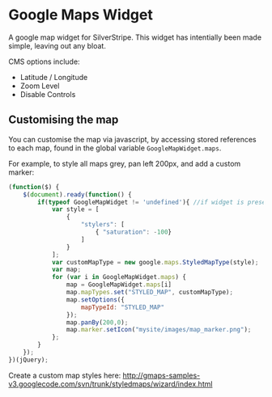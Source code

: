 # Google Maps Widget

A google map widget for SilverStripe. This widget has intentially been made simple, leaving out any bloat.

CMS options include:

 * Latitude / Longitude
 * Zoom Level
 * Disable Controls

## Customising the map

You can customise the map via javascript, by accessing stored references to each map, found in the global variable `GoogleMapWidget.maps`.

For example, to style all maps grey, pan left 200px, and add a custom marker:

```javascript
(function($) {
	$(document).ready(function() {
		if(typeof GoogleMapWidget != 'undefined'){ //if widget is present
			var style = [
				{
					"stylers": [
						{ "saturation": -100}
					]
				}
			];
			var customMapType = new google.maps.StyledMapType(style);
			var map;
			for (var i in GoogleMapWidget.maps) {
				map = GoogleMapWidget.maps[i]
				map.mapTypes.set("STYLED_MAP", customMapType);
				map.setOptions({
					mapTypeId: "STYLED_MAP"
				});
				map.panBy(200,0);
				map.marker.setIcon("mysite/images/map_marker.png");
			};
		}
	});
})(jQuery);
```

Create a custom map styles here: http://gmaps-samples-v3.googlecode.com/svn/trunk/styledmaps/wizard/index.html